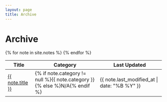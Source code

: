```yaml
---
layout: page
title: Archive
---
```


<h1>Archive</h1>

<table class="archive-table">
  <thead>
    <tr>
      <th>Title</th>
      <th>Category</th>
      <th>Last Updated</th>
    </tr>
  </thead>
  <tbody>
    {% for note in site.notes %}
    <tr>
      <td><a href="{{ note.url }}{%- if site.use_html_extension -%}.html{%- endif -%}" class="internal-link">{{ note.title }}</a></td>
      <td>{% if note.category != null %}{{ note.category }}{% else %}N/A{% endif %}</td>
      <td>{{ note.last_modified_at | date: "%B %Y" }}</td>
    </tr>
    {% endfor %}
  </tbody>
</table>

